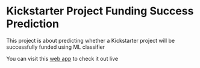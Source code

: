 # Kickstarter Project Funding Success Prediction
This project is about predicting whether a Kickstarter project will be successfully funded using ML classifier

You can visit this [web app](http://13.57.242.137/) to check it out live